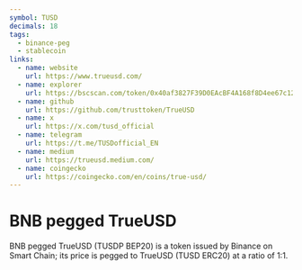 ```yaml
---
symbol: TUSD
decimals: 18
tags:
  - binance-peg
  - stablecoin
links:
  - name: website
    url: https://www.trueusd.com/
  - name: explorer
    url: https://bscscan.com/token/0x40af3827F39D0EAcBF4A168f8D4ee67c121D11c9
  - name: github
    url: https://github.com/trusttoken/TrueUSD
  - name: x
    url: https://x.com/tusd_official
  - name: telegram
    url: https://t.me/TUSDofficial_EN
  - name: medium
    url: https://trueusd.medium.com/
  - name: coingecko
    url: https://coingecko.com/en/coins/true-usd/
---
```


# BNB pegged TrueUSD

BNB pegged TrueUSD (TUSDP BEP20) is a token issued by Binance on Smart Chain; its price is pegged to TrueUSD (TUSD ERC20) at a ratio of 1:1.
